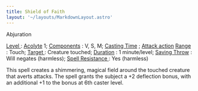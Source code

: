 ```yaml
---
title: Shield of Faith
layout: '~/layouts/MarkdownLayout.astro'
---
```

Abjuration

[ Level ](/modern.d20.srd/fx/level) : [ Acolyte](/modern.d20.srd/classes/advanced/acolyte) 1; [ Components](/modern.d20.srd/fx/components) : V, S, M; [ Casting Time](/modern.d20.srd/fx/casting.time) ; [ Attack action](/modern.d20.srd/combat/attack.actions) [ Range ](/modern.d20.srd/fx/range) :
Touch; [ Target ](/modern.d20.srd/fx/target) : Creature touched; [ Duration](/modern.d20.srd/fx/duration) : 1 minute/level; [ Saving Throw](/modern.d20.srd/basics/saving.throws) : Will negates (harmless); [ Spell Resistance ](/modern.d20.srd/special.abilities/spell.resistance) : Yes
(harmless)

This spell creates a shimmering, magical field around the touched creature
that averts attacks. The spell grants the subject a +2 deflection bonus, with
an additional +1 to the bonus at 6th caster level.

